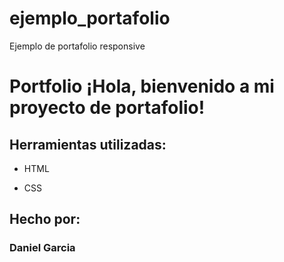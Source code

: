 # ejemplo_portafolio
Ejemplo de portafolio responsive
# Portfolio ¡Hola, bienvenido a mi proyecto de portafolio!
## Herramientas utilizadas:

* HTML

* CSS

## Hecho por:

### Daniel Garcia

